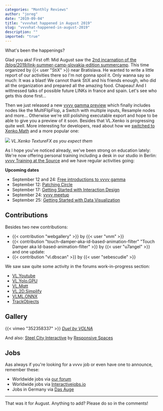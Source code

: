 ```yaml
---
categories: "Monthly Reviews"
author: "joreg"
date: "2019-09-04"
title: "vvvvhat happened in August 2019"
slug: "vvvvhat-happened-in-august-2019"
description: ""
imported: "true"
---
```



What's been the happenings?

Glad you aks! First off: Mid August saw the [2nd incarnation of the /blog/2019/link-summer-camp-slovakia-edition summercamp](/blog/2019/link-summer-camp-slovakia-edition). This time organized by {{< user "StiX" >}} near Bratislava. He wanted to write a little report of our activities there so I'm not gonna spoil it. Only wanna say so much: It was a blast! We cannot thank StiX and his friends enough, who did all the organization and prepared all the amazing food. Chapeau! And I wittnessed talks of possible future LINKs in france and spain. Let's see who gets this done first...

Then we just released a new [vvvv gamma preview](/blog/2019/vvvv-gamma-2019.1-preview) which finally includes nodes like the MultiFlipFlop, a Switch with multiple inputs, Resample nodes and more... Otherwise we're still polishing executable export and hope to be able to give you a preview of it soon. Besides that VL.Xenko is progressing quite well. More interesting for developers, read about how we [switched to Xenko.Math](/blog/2019/vl-switch-to-xenko-math) and a more popular one:

![](texturefx.gif)
*VL.Xenko TextureFX as you expect them*

As I hope you've noticed already, we've been strong on education lately: We're now offering personal training including a desk in our studio in Berlin: [vvvv Training at the Source](/blog/2019/vvvv-training-at-the-source) and we have regular activities going:

**Upcoming dates**
* September 12 and 24: [Free introductions to vvvv gamma](/blog/2019/free-vvvv-intro-workshops-this-summer-in-berlin)
* September 12: [Patching Circle](/blog/patching-circle)
* September 17: [Getting Started with Interaction Design](https://nodeforum.org/announcements/workshop-getting-started-with-interaction-design/)
* September 24: [vvvv meetup](https://gettogether.community/vvvv/)
* September 25: [Getting Started with Data Visualization](https://nodeforum.org/announcements/workshop-getting-started-with-data-visualization/)

## Contributions

Besides two new contributions:
* {{< contribution "webgallery" >}} by {{< user "vnm" >}}
* {{< contribution "touch-damper-aka-id-based-animation-filter" "Touch Damper aka Id-based-animation-filter" >}} by {{< user "u7angel" >}}
and one update:
* {{< contribution "vl.dbscan" >}} by {{< user "sebescudie" >}}

We saw saw quite some activity in the forums work-in-progress section:
* [VL.Youtube](https://discourse.vvvv.org/t/vl-youtube/17803)
* [VL.Yolo.GPU](https://discourse.vvvv.org/t/vl-yolo-gpu/17815)
* [VL.Mqtt](https://discourse.vvvv.org/t/vl-mqtt/16646)
* [VL.2D.Simplify](https://discourse.vvvv.org/t/vl-2d-simplify/17839)
* [VLML.ONNX](https://discourse.vvvv.org/t/vlml-onnx/17848)
* [TrackObjects](https://discourse.vvvv.org/t/trackobjects/17484)

## Gallery

{{< vimeo "352358337" >}}
*[Duel by VOLNA](/blog/duel-%e2%80%93-kinetic-light-installation-by-volna)*

And also: [Steel City Interactive](/blog/steel-city-interactive-installation) by [Responsive Spaces](https://vvvv.org/businesses/responsive-spaces-gmbh)

## Jobs

Aas always if you're looking for a vvvv job or even have one to announce, remember these:
* Worldwide jobs via [our forum](https://discourse.vvvv.org/c/jobs)
* Worldwide jobs via [Interactivejobs.io](https://interactivejobs.io/?category=all&search=vvvv)
* Jobs in Germany via [Das Auge](https://dasauge.de/sta/Vvvv/)

---

That was it for August. Anything to add? Please do so in the comments!